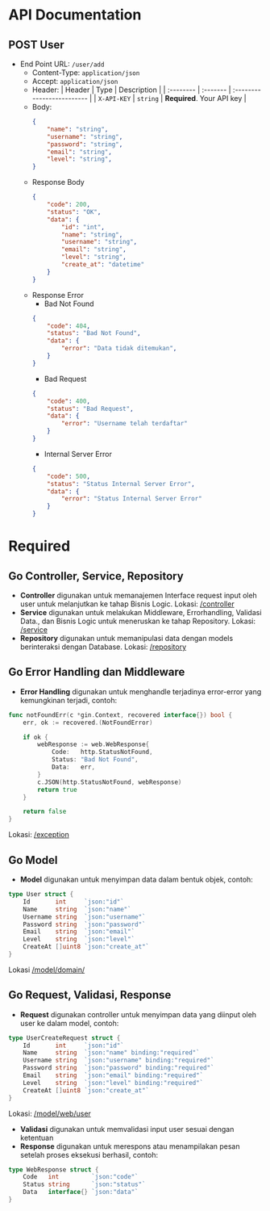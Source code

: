 # API Documentation
## POST User
- End Point URL: `/user/add`
	- Content-Type: `application/json`
	- Accept: `application/json`
	- Header:
		| Header 	| Type     | Description                |
		| :-------- | :------- | :------------------------- |
		| `X-API-KEY` | `string` | **Required**. Your API key |
	- Body:
		```json
		{
			"name": "string",
			"username": "string",
			"password": "string",
			"email": "string",
			"level": "string",
		}
		```
	- Response Body
		```json
		{
			"code": 200,
			"status": "OK",
			"data": {
				"id": "int",
				"name": "string",
				"username": "string",
				"email": "string",
				"level": "string",
				"create_at": "datetime"
			}
		}
		```
	- Response Error
		- Bad Not Found
		```json
		{
			"code": 404,
			"status": "Bad Not Found",
			"data": {
				"error": "Data tidak ditemukan",
			}
		}
		```
		- Bad Request
		```json
		{
			"code": 400,
			"status": "Bad Request",
			"data": {
				"error": "Username telah terdaftar"
			}
		}
		```
		- Internal Server Error
		```json
		{
			"code": 500,
			"status": "Status Internal Server Error",
			"data": {
				"error": "Status Internal Server Error"
			}
		}
		```




# Required
## Go Controller, Service, Repository
- **Controller** digunakan untuk memanajemen Interface request input oleh user untuk melanjutkan ke tahap Bisnis Logic. Lokasi: [/controller](/controller)
- **Service** digunakan untuk melakukan Middleware, Errorhandling, Validasi Data., dan Bisnis Logic untuk meneruskan ke tahap Repository. Lokasi: [/service](/service)
- **Repository** digunakan untuk memanipulasi data dengan models berinteraksi dengan Database. Lokasi: [/repository](/repository)

## Go Error Handling dan Middleware
- **Error Handling** digunakan untuk menghandle terjadinya error-error yang kemungkinan terjadi, contoh:
```go
func notFoundErr(c *gin.Context, recovered interface{}) bool {
	err, ok := recovered.(NotFoundError)

	if ok {
		webResponse := web.WebResponse{
			Code:   http.StatusNotFound,
			Status: "Bad Not Found",
			Data:   err,
		}
		c.JSON(http.StatusNotFound, webResponse)
		return true
	}

	return false
}
```
Lokasi: [/exception](/exception)

## Go Model
- **Model** digunakan untuk menyimpan data dalam bentuk objek, contoh:
```go
type User struct {
	Id       int     `json:"id"`
	Name     string  `json:"name"`
	Username string  `json:"username"`
	Password string  `json:"password"`
	Email    string  `json:"email"`
	Level    string  `json:"level"`
	CreateAt []uint8 `json:"create_at"`
}
```
Lokasi [/model/domain/](/model/domain/)




## Go Request, Validasi, Response
- **Request** digunakan controller untuk menyimpan data yang diinput oleh user ke dalam model, contoh:
```go
type UserCreateRequest struct {
	Id       int     `json:"id"`
	Name     string  `json:"name" binding:"required"`
	Username string  `json:"username" binding:"required"`
	Password string  `json:"password" binding:"required"`
	Email    string  `json:"email" binding:"required"`
	Level    string  `json:"level" binding:"required"`
	CreateAt []uint8 `json:"create_at"`
}
```
Lokasi: [/model/web/user](/model/web/user)
- **Validasi** digunakan untuk memvalidasi input user sesuai dengan ketentuan
- **Response** digunakan untuk merespons atau menampilakan pesan setelah proses eksekusi berhasil, contoh:
```go
type WebResponse struct {
	Code   int         `json:"code"`
	Status string      `json:"status"`
	Data   interface{} `json:"data"`
}
```
